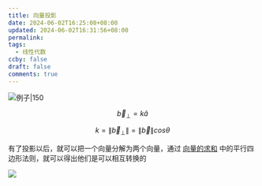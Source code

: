 ```yaml
---
title: 向量投影
date: 2024-06-02T16:25:08+08:00
updated: 2024-06-02T16:31:56+08:00
permalink: 
tags:
  - 线性代数
ccby: false
draft: false
comments: true
---
```

![例子|150](https://cdn.iceprosurface.com/upload/md/Pasted%20image%2020240602162528.png)

$$\overrightarrow{b}_\bot = k \hat{a} $$

$$k=\left\| \vec{b}_\bot \right\| = \left\| \vec{b} \right\| cos\theta$$

有了投影以后，就可以把一个向量分解为两个向量，通过 [向量的求和](向量的求和.md) 中的平行四边形法则，就可以得出他们是可以相互转换的

![](https://cdn.iceprosurface.com/upload/md/Pasted%20image%2020240602163114.png)
